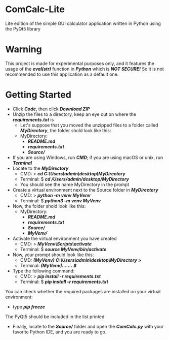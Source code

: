 # ComCalc-Lite
Lite edition of the simple GUI calculator application written in Python using the PyQt5 library

# Warning
This project is made for experimental purposes only, and it features the usage of the ***eval(str)*** function in ***Python*** which is ***NOT SECURE!*** So it is not recommended to use this application as a default one.

# Getting Started
- Click ***Code***, then click ***Download ZIP***
- Unzip the files to a directory, keep an eye out on where the ***requirements.txt*** is
  - Let's suppose that you moved the unzipped files to a folder called ***MyDirectory***, the folder shold look like this:
  - MyDirectory:
    - ***README.md***
    - ***requirements.txt***
    - ***Source/***
- If you are using Windows, run ***CMD***; if you are using macOS or unix, run ***Terminal***
- Locate to the ***MyDirectory***
  - CMD: > ***cd C:\Users\admin\desktop\MyDirectory***
  - Terminal: $ ***cd /Users/admin/desktop/MyDirectory***
  - You should see the name MyDirectory in the prompt
- Create a virtual environment next to the Source folder in ***MyDirectory***
  - CMD: > ***python -m venv MyVenv***
  - Terminal: $ ***python3 -m venv MyVenv***
- Now, the folder shold look like this:
  - MyDirectory:
    - ***README.md***
    - ***requirements.txt***
    - ***Source/***
    - ***MyVenv/***
- Activate the virtual environment you have created
  - CMD: > ***MyVenv\Scripts\activate***
  - Terminal: $ ***source MyVenv/bin/activate***
- Now, your prompt should look like this:
  - CMD: ***(MyVenv)*** ***C:\Users\admin\desktop\MyDirectory***  ***>***
  - Terminal: ***(MyVenv).......*** ***$***
- Type the following command:
  - CMD: > ***pip install -r requirements.txt***
  - Terminal: $ ***pip install -r requirements.txt***

You can check whether the required packages are installed on your virtual environment:
  - type ***pip freeze***
  
The PyQt5 should be included in the list printed.

- Finally, locate to the ***Source/*** folder and open the ***ComCalc.py*** with your favorite Python IDE, and you are ready to go.


